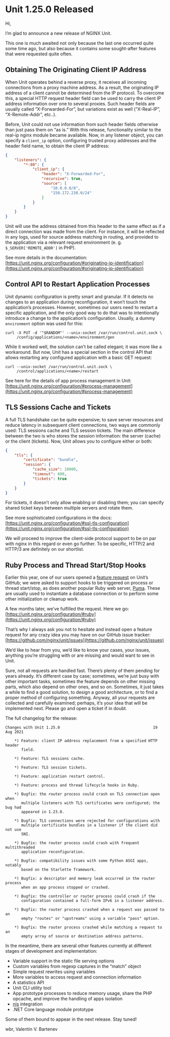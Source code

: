 # Unit 1.25.0 Released

Hi,

I’m glad to announce a new release of NGINX Unit.

This one is much awaited not only because the last one occurred quite some
time ago, but also because it contains some sought-after features that were
requested quite often.

## Obtaining The Originating Client IP Address

When Unit operates behind a reverse proxy, it receives all incoming connections
from a proxy machine address.  As a result, the originating IP address of
a client cannot be determined from the IP protocol.  To overcome this, a
special HTTP request header field can be used to carry the client IP address
information over one to several proxies.  Such header fields are usually called
“X-Forwarded-For”, but variations exist as well (“X-Real-IP”, “X-Remote-Addr”,
etc..).

Before, Unit could not use information from such header fields otherwise than
just pass them on “as is.”  With this release, functionality similar to the
real-ip nginx module became available.  Now, in any listener object, you can
specify a `client_ip` option, configuring trusted proxy addresses and the
header field name, to obtain the client IP address:

```json
{
    "listeners": {
        "*:80": {
            "client_ip": {
                "header": "X-Forwarded-For",
                "recursive": true,
                "source": [
                    "10.0.0.0/8",
                    "150.172.238.0/24"
                ]
            }
        }
    }
}
```

Unit will use the address obtained from this header to the same effect as if a
direct connection was made from the client.  For instance, it will be reflected
in any logs, used for source address matching in routing, and provided to the
application via a relevant request environment (e. g.
`$_SERVER['REMOTE_ADDR']` in PHP).

See more details in the documentation:
[https://unit.nginx.org/configuration/#originating-ip-identification](https://unit.nginx.org/configuration/#originating-ip-identification)

## Control API to Restart Application Processes

Unit dynamic configuration is pretty smart and granular.  If it detects
no changes to an application during reconfiguration, it won’t touch the
application’s processes.  However, sometimes our users need to restart a
specific application, and the only good way to do that was to intentionally
introduce a change to the application’s configuration.  Usually, a dummy
`environment` option was used for this:

```console
curl -X PUT -d '"$RANDOM"' --unix-socket /var/run/control.unit.sock \
     /config/applications/<name>/environment/gen
```

While it worked well, the solution can’t be called elegant; it was more like a
workaround.  But now, Unit has a special section in the control API that allows
restarting any configured application with a basic GET request:

```console
curl --unix-socket /var/run/control.unit.sock \
     /control/applications/<name>/restart
```

See here for the details of app process management in Unit:
[https://unit.nginx.org/configuration/#process-management](https://unit.nginx.org/configuration/#process-management)

## TLS Sessions Cache and Tickets

A full TLS handshake can be quite expensive; to save server resources and
reduce latency in subsequent client connections, two ways are commonly used:
TLS sessions cache and TLS session tickets.  The main difference between the
two is who stores the session information: the server (cache) or the client
(tickets).  Now, Unit allows you to configure either or both:

```json
{
    "tls": {
        "certificate": "bundle",
        "session": {
            "cache_size": 10000,
            "timeout": 600,
            "tickets": true
        }
    }
}
```

For tickets, it doesn’t only allow enabling or disabling them; you can specify
shared ticket keys between multiple servers and rotate them.

See more sophisticated configurations in the docs:
[https://unit.nginx.org/configuration/#ssl-tls-configuration](https://unit.nginx.org/configuration/#ssl-tls-configuration)

We will proceed to improve the client-side protocol support to be on par with
nginx in this regard or even go further.  To be specific, HTTP/2 and HTTP/3
are definitely on our shortlist.

## Ruby Process and Thread Start/Stop Hooks

Earlier this year, one of our users opened a [feature request](https://github.com/nginx/unit/issues/535) on Unit’s GitHub; we were asked
to support hooks to be triggered on process or thread start/stop, as does
another popular Ruby web server, [Puma](https://puma.io).  These are usually
used to instantiate a database connection or to perform some other
initialization or cleanup work.

A few months later, we’ve fulfilled the request.  Here we go:
[https://unit.nginx.org/configuration/#ruby](https://unit.nginx.org/configuration/#ruby)

That’s why I always ask you not to hesitate and instead open a feature request
for any crazy idea you may have on our GitHub issue tracker:
[https://github.com/nginx/unit/issues](https://github.com/nginx/unit/issues)

We’d like to hear from you, we’d like to know your cases, your issues, anything
you’re struggling with or are missing and would want to see in Unit.

Sure, not all requests are handled fast.  There’s plenty of them pending for
years already.  It’s different case by case; sometimes, we’re just busy with
other important tasks, sometimes the feature depends on other missing parts,
which also depend on other ones, and so on.  Sometimes, it just takes a while
to find a good solution, to design a good architecture, or to find a proper
method of configuring something.  Anyway, all your requests are collected and
carefully examined; perhaps, it’s your idea that will be implemented next.
Please go and open a ticket if in doubt.

The full changelog for the release:

```none
Changes with Unit 1.25.0                                         19 Aug 2021

    *) Feature: client IP address replacement from a specified HTTP header
       field.

    *) Feature: TLS sessions cache.

    *) Feature: TLS session tickets.

    *) Feature: application restart control.

    *) Feature: process and thread lifecycle hooks in Ruby.

    *) Bugfix: the router process could crash on TLS connection open when
       multiple listeners with TLS certificates were configured; the bug had
       appeared in 1.23.0.

    *) Bugfix: TLS connections were rejected for configurations with
       multiple certificate bundles in a listener if the client did not use
       SNI.

    *) Bugfix: the router process could crash with frequent multithreaded
       application reconfiguration.

    *) Bugfix: compatibility issues with some Python ASGI apps, notably
       based on the Starlette framework.

    *) Bugfix: a descriptor and memory leak occurred in the router process
       when an app process stopped or crashed.

    *) Bugfix: the controller or router process could crash if the
       configuration contained a full-form IPv6 in a listener address.

    *) Bugfix: the router process crashed when a request was passed to an
       empty "routes" or "upstreams" using a variable "pass" option.

    *) Bugfix: the router process crashed while matching a request to an
       empty array of source or destination address patterns.
```

In the meantime, there are several other features currently at different stages
of development and implementation:

- Variable support in the static file serving options
- Custom variables from regexp captures in the “match” object
- Simple request rewrites using variables
- More variables to access request and connection information
- A statistics API
- Unit CLI utility tool
- App prototype processes to reduce memory usage, share the PHP opcache,
  and improve the handling of apps isolation
- [njs](https://nginx.org/en/docs/njs/index.html) integration
- .NET Core language module prototype

Some of them bound to appear in the next release.  Stay tuned!

wbr, Valentin V. Bartenev

